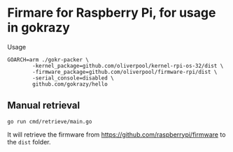 # Firmare for Raspberry Pi, for usage in gokrazy

Usage

```
GOARCH=arm ./gokr-packer \
		-kernel_package=github.com/oliverpool/kernel-rpi-os-32/dist \
		-firmware_package=github.com/oliverpool/firmware-rpi/dist \
		-serial_console=disabled \
		github.com/gokrazy/hello
```

## Manual retrieval

```
go run cmd/retrieve/main.go
```

It will retrieve the firmware from https://github.com/raspberrypi/firmware to the `dist` folder.
